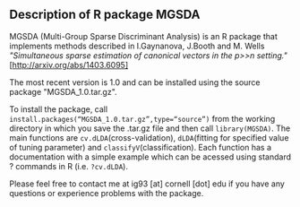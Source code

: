 ## Description of R package MGSDA

MGSDA (Multi-Group Sparse Discriminant Analysis) is an R package that implements methods described in I.Gaynanova, J.Booth and M. Wells *"Simultaneous sparse estimation of canonical vectors in the p>>n setting."* [http://arxiv.org/abs/1403.6095] 

The most recent version is 1.0 and can be installed using the source package "MGSDA_1.0.tar.gz".

To install the package, call `install.packages(“MGSDA_1.0.tar.gz”,type=“source”)` from the working directory in which you save the .tar.gz file and then call `library(MGSDA)`. The main functions are `cv.dLDA`(cross-validation), `dLDA`(fitting for specified value of tuning parameter) and `classifyV`(classification). Each function has a documentation  with a simple example which can be acessed using standard ? commands in R (i.e. `?cv.dLDA`).

Please feel free to contact me at ig93 [at] cornell [dot] edu if you have any questions or experience problems with the package.
